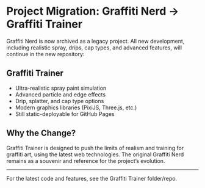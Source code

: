 # Project Migration: Graffiti Nerd → Graffiti Trainer

Graffiti Nerd is now archived as a legacy project. All new development, including realistic spray, drips, cap types, and advanced features, will continue in the new repository:

## Graffiti Trainer

- Ultra-realistic spray paint simulation
- Advanced particle and edge effects
- Drip, splatter, and cap type options
- Modern graphics libraries (PixiJS, Three.js, etc.)
- Still static-deployable for GitHub Pages

## Why the Change?

Graffiti Trainer is designed to push the limits of realism and training for graffiti art, using the latest web technologies. The original Graffiti Nerd remains as a souvenir and reference for the project’s evolution.

---

For the latest code and features, see the Graffiti Trainer folder/repo.
